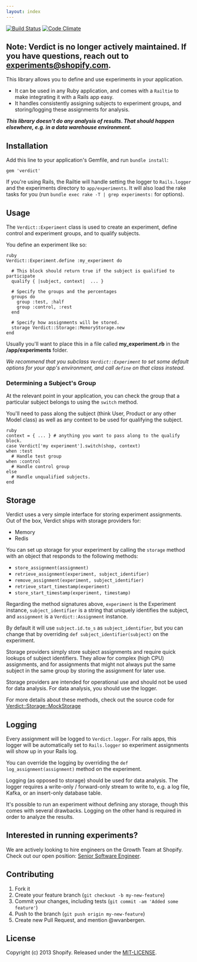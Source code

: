 ```yaml
---
layout: index
---
```


[![Build Status](https://travis-ci.org/Shopify/verdict.png)](https://travis-ci.org/Shopify/verdict)
[![Code Climate](https://codeclimate.com/github/Shopify/verdict.png)](https://codeclimate.com/github/Shopify/verdict)

## Note: Verdict is no longer actively maintained. If you have questions, reach out to experiments@shopify.com.

This library allows you to define and use experiments in your application.

- It can be used in any Ruby application, and comes with a `Railtie` to make integrating it with a Rails app easy.
- It handles consistently assigning subjects to experiment groups, and storing/logging these assignments for analysis.

__*This library doesn't do any analysis of results. That should happen elsewhere, e.g. in a data warehouse environment.*__

## Installation

Add this line to your application's Gemfile, and run `bundle install`:

    gem 'verdict'

If you're using Rails, the Railtie will handle setting the logger to `Rails.logger` and the experiments directory to `app/experiments`. It will also load the rake tasks for you (run `bundle exec rake -T | grep experiments:` for options).

## Usage

The `Verdict::Experiment` class is used to create an experiment, define control and experiment groups, and to qualify subjects.

You define an experiment like so:

    ruby
    Verdict::Experiment.define :my_experiment do

      # This block should return true if the subject is qualified to participate
      qualify { |subject, context|  ... }

      # Specify the groups and the percentages
      groups do
        group :test, :half
        group :control, :rest
      end

      # Specify how assignments will be stored.
      storage Verdict::Storage::MemoryStorage.new
    end

Usually you'll want to place this in a file called **my_experiment.rb** in the
**/app/experiments** folder.

_We recommend that you subclass `Verdict::Experiment` to set some default options for your app's environment, and call `define` on that class instead._

### Determining a Subject's Group

At the relevant point in your application, you can check the group that a particular subject belongs to using the `switch` method.

You'll need to pass along the subject (think User, Product or any other Model class) as well as any context to be used for qualifying the subject.

    ruby
    context = { ... } # anything you want to pass along to the qualify block.
    case Verdict['my experiment'].switch(shop, context)
    when :test
      # Handle test group
    when :control
      # Handle control group
    else
      # Handle unqualified subjects.
    end

## Storage

Verdict uses a very simple interface for storing experiment assignments. Out of the box, Verdict ships with storage providers for:

* Memory
* Redis

You can set up storage for your experiment by calling the `storage` method with
an object that responds to the following methods:

* `store_assignment(assignment)`
* `retrieve_assignment(experiment, subject_identifier)`
* `remove_assignment(experiment, subject_identifier)`
* `retrieve_start_timestamp(experiment)`
* `store_start_timestamp(experiment, timestamp)`

Regarding the method signatures above, `experiment` is the Experiment instance, `subject_identifier` is a string that uniquely identifies the subject, and `assignment` is a `Verdict::Assignment` instance.

By default it will use `subject.id.to_s` as `subject_identifier`, but you can change that by overriding `def subject_identifier(subject)` on the experiment.

Storage providers simply store subject assignments and require quick lookups of subject identifiers. They allow for complex (high CPU) assignments, and for assignments that might not always put the same subject in the same group by storing the assignment for later use.

Storage providers are intended for operational use and should not be used for data analysis. For data analysis, you should use the logger.

For more details about these methods, check out the source code for [Verdict::Storage::MockStorage](lib/verdict/storage/mock_storage.rb)

## Logging

Every assignment will be logged to `Verdict.logger`. For rails apps, this logger will be automatically set to `Rails.logger` so experiment assignments will show up in your Rails log.

You can override the logging by overriding the `def log_assignment(assignment)` method on the experiment.

Logging (as opposed to storage) should be used for data analysis. The logger requires a write-only / forward-only stream to write to, e.g. a log file, Kafka, or an insert-only database table.

It's possible to run an experiment without defining any storage, though this comes with several drawbacks. Logging on the other hand is required in order to analyze the results.

## Interested in running experiments? 

We are actively looking to hire engineers on the Growth Team at Shopify. Check out our open position:
[Senior Software Engineer](https://www.shopify.com/careers/senior-software-engineer-growth-r-d-956988?utm_source=open-source-verdict&utm_medium=on-page-link&utm_campaign=hiring-engineering).

## Contributing

1. Fork it
2. Create your feature branch (`git checkout -b my-new-feature`)
3. Commit your changes, including tests (`git commit -am 'Added some feature'`)
4. Push to the branch (`git push origin my-new-feature`)
5. Create new Pull Request, and mention @wvanbergen.

## License

Copyright (c) 2013 Shopify. Released under the [MIT-LICENSE](http://opensource.org/licenses/MIT).
